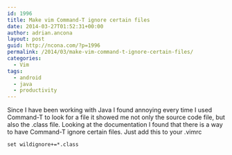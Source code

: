 ```yaml
---
id: 1996
title: Make vim Command-T ignore certain files
date: 2014-03-27T01:52:31+00:00
author: adrian.ancona
layout: post
guid: http://ncona.com/?p=1996
permalink: /2014/03/make-vim-command-t-ignore-certain-files/
categories:
  - Vim
tags:
  - android
  - java
  - productivity
---
```

Since I have been working with Java I found annoying every time I used Command-T to look for a file it showed me not only the source code file, but also the .class file. Looking at the documentation I found that there is a way to have Command-T ignore certain files. Just add this to your .vimrc

```
set wildignore+=*.class
```

<!--more-->
